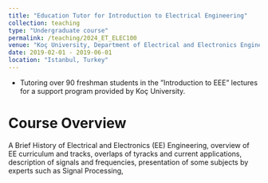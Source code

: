 ```yaml
---
title: "Education Tutor for Introduction to Electrical Engineering"
collection: teaching
type: "Undergraduate course"
permalink: /teaching/2024_ET_ELEC100
venue: "Koç University, Department of Electrical and Electronics Engineering"
date: 2019-02-01 - 2019-06-01
location: "Istanbul, Turkey"
---
```


* Tutoring over 90 freshman students in the ”Introduction to EEE” lectures for a support program provided by Koç University.

Course Overview
======
A Brief History of Electrical and Electronics (EE) Engineering, overview of EE curriculum and tracks, overlaps of tyracks and current applications, description of signals and frequencies, presentation of some subjects by experts such as Signal Processing,